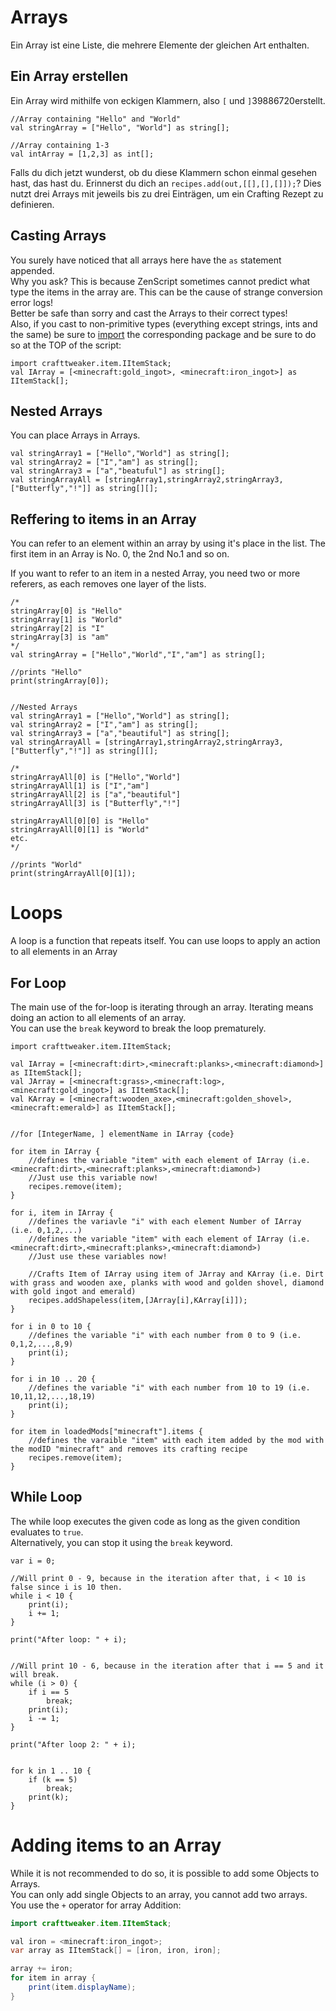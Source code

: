 # Arrays

Ein Array ist eine Liste, die mehrere Elemente der gleichen Art enthalten.

## Ein Array erstellen

Ein Array wird mithilfe von eckigen Klammern, also ```[``` und ```]```39886720erstellt.

    //Array containing "Hello" and "World"
    val stringArray = ["Hello", "World"] as string[];
    
    //Array containing 1-3
    val intArray = [1,2,3] as int[];
    

Falls du dich jetzt wunderst, ob du diese Klammern schon einmal gesehen hast, das hast du. Erinnerst du dich an ```recipes.add(out,[[],[],[]]);```? Dies nutzt drei Arrays mit jeweils bis zu drei Einträgen, um ein Crafting Rezept zu definieren.

## Casting Arrays

You surely have noticed that all arrays here have the `as` statement appended.  
Why you ask? This is because ZenScript sometimes cannot predict what type the items in the array are. This can be the cause of strange conversion error logs!  
Better be safe than sorry and cast the Arrays to their correct types!  
Also, if you cast to non-primitive types (everything except strings, ints and the same) be sure to [import](Import/) the corresponding package and be sure to do so at the TOP of the script:

    import crafttweaker.item.IItemStack;
    val IArray = [<minecraft:gold_ingot>, <minecraft:iron_ingot>] as IItemStack[];
    

## Nested Arrays

You can place Arrays in Arrays.

    val stringArray1 = ["Hello","World"] as string[];
    val stringArray2 = ["I","am"] as string[];
    val stringArray3 = ["a","beatuful"] as string[];
    val stringArrayAll = [stringArray1,stringArray2,stringArray3,["Butterfly","!"]] as string[][];
    

## Reffering to items in an Array

You can refer to an element within an array by using it's place in the list. The first item in an Array is No. 0, the 2nd No.1 and so on.

If you want to refer to an item in a nested Array, you need two or more referers, as each removes one layer of the lists.

    /*
    stringArray[0] is "Hello"
    stringArray[1] is "World"
    stringArray[2] is "I"
    stringArray[3] is "am"
    */
    val stringArray = ["Hello","World","I","am"] as string[];
    
    //prints "Hello"
    print(stringArray[0]);
    
    
    //Nested Arrays
    val stringArray1 = ["Hello","World"] as string[];
    val stringArray2 = ["I","am"] as string[];
    val stringArray3 = ["a","beautiful"] as string[];
    val stringArrayAll = [stringArray1,stringArray2,stringArray3,["Butterfly","!"]] as string[][];
    
    /*
    stringArrayAll[0] is ["Hello","World"]
    stringArrayAll[1] is ["I","am"]
    stringArrayAll[2] is ["a","beautiful"]
    stringArrayAll[3] is ["Butterfly","!"]
    
    stringArrayAll[0][0] is "Hello"
    stringArrayAll[0][1] is "World"
    etc.
    */
    
    //prints "World"
    print(stringArrayAll[0][1]);
    

# Loops

A loop is a function that repeats itself. You can use loops to apply an action to all elements in an Array

## For Loop

The main use of the for-loop is iterating through an array. Iterating means doing an action to all elements of an array.  
You can use the `break` keyword to break the loop prematurely.

    import crafttweaker.item.IItemStack;
    
    val IArray = [<minecraft:dirt>,<minecraft:planks>,<minecraft:diamond>] as IItemStack[];
    val JArray = [<minecraft:grass>,<minecraft:log>,<minecraft:gold_ingot>] as IItemStack[];
    val KArray = [<minecraft:wooden_axe>,<minecraft:golden_shovel>,<minecraft:emerald>] as IItemStack[];
    
    
    //for [IntegerName, ] elementName in IArray {code}
    
    for item in IArray {
        //defines the variable "item" with each element of IArray (i.e. <minecraft:dirt>,<minecraft:planks>,<minecraft:diamond>)
        //Just use this variable now!
        recipes.remove(item);
    }
    
    for i, item in IArray {
        //defines the variavle "i" with each element Number of IArray (i.e. 0,1,2,...)
        //defines the variable "item" with each element of IArray (i.e. <minecraft:dirt>,<minecraft:planks>,<minecraft:diamond>)
        //Just use these variables now!
    
        //Crafts Item of IArray using item of JArray and KArray (i.e. Dirt with grass and wooden axe, planks with wood and golden shovel, diamond with gold ingot and emerald)
        recipes.addShapeless(item,[JArray[i],KArray[i]]);
    }
    
    for i in 0 to 10 {
        //defines the variable "i" with each number from 0 to 9 (i.e. 0,1,2,...,8,9)
        print(i);
    }
    
    for i in 10 .. 20 {
        //defines the variable "i" with each number from 10 to 19 (i.e. 10,11,12,...,18,19)
        print(i);
    }
    
    for item in loadedMods["minecraft"].items {
        //defines the varaible "item" with each item added by the mod with the modID "minecraft" and removes its crafting recipe
        recipes.remove(item);
    }
    

## While Loop

The while loop executes the given code as long as the given condition evaluates to `true`.  
Alternatively, you can stop it using the `break` keyword.

    var i = 0; 
    
    //Will print 0 - 9, because in the iteration after that, i < 10 is false since i is 10 then.
    while i < 10 {
        print(i); 
        i += 1;
    } 
    
    print("After loop: " + i);
    
    
    //Will print 10 - 6, because in the iteration after that i == 5 and it will break.
    while (i > 0) {
        if i == 5
            break;
        print(i);
        i -= 1;
    }
    
    print("After loop 2: " + i);
    
    
    for k in 1 .. 10 {
        if (k == 5)
            break;
        print(k);
    }
    

# Adding items to an Array

While it is not recommended to do so, it is possible to add some Objects to Arrays.  
You can only add single Objects to an array, you cannot add two arrays.  
You use the `+` operator for array Addition:

```java
import crafttweaker.item.IItemStack;

val iron = <minecraft:iron_ingot>;
var array as IItemStack[] = [iron, iron, iron];

array += iron;
for item in array {
    print(item.displayName);
}
```